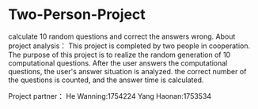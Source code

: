 # Two-Person-Project
calculate 10 random questions and correct the answers wrong.
About project analysis：
This project is completed by two people in cooperation. 
The purpose of this project is to realize the random generation of 10 computational questions.
After the user answers the computational questions, the user's answer situation is analyzed.
the correct number of the questions is counted, and the answer time is calculated.

Project partner：
He Wanning:1754224
Yang Haonan:1753534
